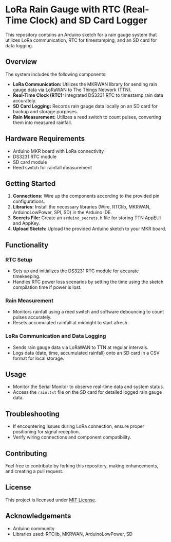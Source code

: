 LoRa Rain Gauge with RTC (Real-Time Clock) and SD Card Logger
=============================================================

This repository contains an Arduino sketch for a rain gauge system that utilizes LoRa communication, RTC for timestamping, and an SD card for data logging.

Overview
--------

The system includes the following components:

*   **LoRa Communication:** Utilizes the MKRWAN library for sending rain gauge data via LoRaWAN to The Things Network (TTN).
*   **Real-Time Clock (RTC):** Integrated DS3231 RTC to timestamp rain data accurately.
*   **SD Card Logging:** Records rain gauge data locally on an SD card for backup and storage purposes.
*   **Rain Measurement:** Utilizes a reed switch to count pulses, converting them into measured rainfall.

Hardware Requirements
---------------------

*   Arduino MKR board with LoRa connectivity
*   DS3231 RTC module
*   SD card module
*   Reed switch for rainfall measurement

Getting Started
---------------

1.  **Connections:** Wire up the components according to the provided pin configurations.
2.  **Libraries:** Install the necessary libraries (Wire, RTClib, MKRWAN, ArduinoLowPower, SPI, SD) in the Arduino IDE.
3.  **Secrets File:** Create an `arduino_secrets.h` file for storing TTN AppEUI and AppKey.
4.  **Upload Sketch:** Upload the provided Arduino sketch to your MKR board.

Functionality
-------------

### RTC Setup

*   Sets up and initializes the DS3231 RTC module for accurate timekeeping.
*   Handles RTC power loss scenarios by setting the time using the sketch compilation time if power is lost.

### Rain Measurement

*   Monitors rainfall using a reed switch and software debouncing to count pulses accurately.
*   Resets accumulated rainfall at midnight to start afresh.

### LoRa Communication and Data Logging

*   Sends rain gauge data via LoRaWAN to TTN at regular intervals.
*   Logs data (date, time, accumulated rainfall) onto an SD card in a CSV format for local storage.

Usage
-----

*   Monitor the Serial Monitor to observe real-time data and system status.
*   Access the `rain.txt` file on the SD card for detailed logged rain gauge data.

Troubleshooting
---------------

*   If encountering issues during LoRa connection, ensure proper positioning for signal reception.
*   Verify wiring connections and component compatibility.

Contributing
------------

Feel free to contribute by forking this repository, making enhancements, and creating a pull request.

License
-------

This project is licensed under [MIT License](LICENSE).

Acknowledgements
----------------

*   Arduino community
*   Libraries used: RTClib, MKRWAN, ArduinoLowPower, SD
